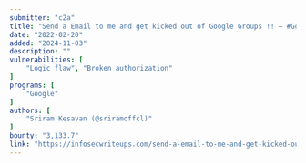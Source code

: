 ```yaml
---
submitter: "c2a"
title: "Send a Email to me and get kicked out of Google Groups !! — #GoogleVRP — A Feature that almost broke Google Groups !!"
date: "2022-02-20"
added: "2024-11-03"
description: ""
vulnerabilities: [
    "Logic flaw", "Broken authorization"
]
programs: [
    "Google"
]
authors: [
    "Sriram Kesavan (@sriramoffcl)"
]
bounty: "3,133.7"
link: "https://infosecwriteups.com/send-a-email-to-me-and-get-kicked-out-of-google-groups-29b5c2c60e95"
---
```




